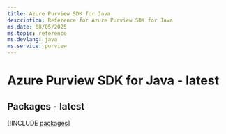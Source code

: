 ```yaml
---
title: Azure Purview SDK for Java
description: Reference for Azure Purview SDK for Java
ms.date: 08/05/2025
ms.topic: reference
ms.devlang: java
ms.service: purview
---
```

# Azure Purview SDK for Java - latest
## Packages - latest
[!INCLUDE [packages](purview-index.md)]